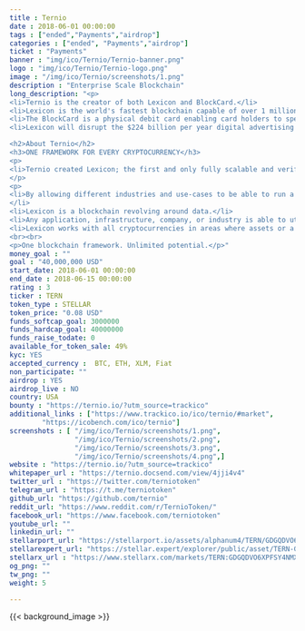 ```yaml
---
title : Ternio
date : 2018-06-01 00:00:00
tags : ["ended","Payments","airdrop"]
categories : ["ended", "Payments","airdrop"]
ticket : "Payments"
banner : "img/ico/Ternio/Ternio-banner.png"
logo : "img/ico/Ternio/Ternio-logo.png"
image : "/img/ico/Ternio/screenshots/1.png"
description : "Enterprise Scale Blockchain"
long_description: "<p>
<li>Ternio is the creator of both Lexicon and BlockCard.</li>
<li>Lexicon is the world's fastest blockchain capable of over 1 million transactions per second, fully decentralized and on-chain.</li>
<li>The BlockCard is a physical debit card enabling card holders to spend their cryptocurrencies anywhere in the world VISA is accepted.</li>
<li>Lexicon will disrupt the $224 billion per year digital advertising market through a multifaceted approach.</li>  Incentives and the general ecosystem are not aligned causing both advertisers and publishers to feel they are on the losing side of the deal.</li></P>

<h2>About Ternio</h2>
<h3>ONE FRAMEWORK FOR EVERY CRYPTOCURRENCY</h3>
<p>
<li>Ternio created Lexicon; the first and only fully scalable and verified blockchain to be able to meet the need’s of any type of scenario or use-case.</li>
</p>
<p>
<li>By allowing different industries and use-cases to be able to run a simple to setup blockchain based on their needs, adoption and complete decentralization of data across all mediums is not a decade away but a few years.
</li>
<li>Lexicon is a blockchain revolving around data.</li>
<li>Any application, infrastructure, company, or industry is able to utilize Lexicon while still holding to their cryptocurrency of choice.</li>
<li>Lexicon works with all cryptocurrencies in areas where assets or a currency is needing to be exchanged in a secure decentralized environment while still having the flexibility to a blockchain around your needs.</li></p>
<br><br>
<p>One blockchain framework. Unlimited potential.</p>"
money_goal : ""
goal : "40,000,000 USD"
start_date: 2018-06-01 00:00:00
end_date : 2018-06-15 00:00:00
rating : 3
ticker : TERN
token_type : STELLAR
token_price: "0.08 USD"
funds_softcap_goal: 3000000
funds_hardcap_goal: 40000000
funds_raise_todate: 0
available_for_token_sale: 49%
kyc: YES
accepted_currency :  BTC, ETH, XLM, Fiat
non_participate: ""
airdrop : YES
airdrop_live : NO
country: USA
bounty : "https://ternio.io/?utm_source=trackico"
additional_links : ["https://www.trackico.io/ico/ternio/#market",
        "https://icobench.com/ico/ternio"]
screenshots : [ "/img/ico/Ternio/screenshots/1.png",
                "/img/ico/Ternio/screenshots/2.png",
                "/img/ico/Ternio/screenshots/3.png",
                "/img/ico/Ternio/screenshots/4.png",]
website : "https://ternio.io/?utm_source=trackico"
whitepaper_url : "https://ternio.docsend.com/view/4jji4v4"
twitter_url : "https://twitter.com/terniotoken"
telegram_url : "https://t.me/terniotoken"
github_url: "https://github.com/ternio"
reddit_url: "https://www.reddit.com/r/TernioToken/"
facebook_url: "https://www.facebook.com/terniotoken"
youtube_url: ""
linkedin_url: ""
stellarport_url: "https://stellarport.io/assets/alphanum4/TERN/GDGQDVO6XPFSY4NMX75A7AOVYCF5JYGW2SHCJJNWCQWIDGOZB53DGP6C"
stellarexpert_url: "https://stellar.expert/explorer/public/asset/TERN-GDGQDVO6XPFSY4NMX75A7AOVYCF5JYGW2SHCJJNWCQWIDGOZB53DGP6C"
stellarx_url : "https://www.stellarx.com/markets/TERN:GDGQDVO6XPFSY4NMX75A7AOVYCF5JYGW2SHCJJNWCQWIDGOZB53DGP6C"
og_png: ""
tw_png: ""
weight: 5

---
```



{{< background_image >}}
